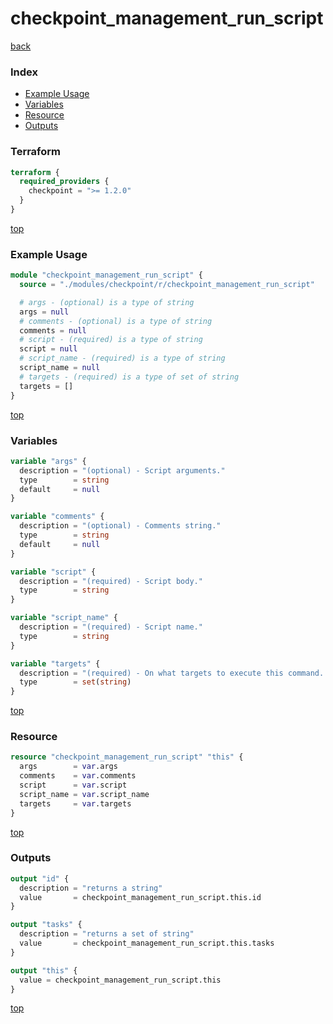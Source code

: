 # checkpoint_management_run_script

[back](../checkpoint.md)

### Index

- [Example Usage](#example-usage)
- [Variables](#variables)
- [Resource](#resource)
- [Outputs](#outputs)

### Terraform

```terraform
terraform {
  required_providers {
    checkpoint = ">= 1.2.0"
  }
}
```

[top](#index)

### Example Usage

```terraform
module "checkpoint_management_run_script" {
  source = "./modules/checkpoint/r/checkpoint_management_run_script"

  # args - (optional) is a type of string
  args = null
  # comments - (optional) is a type of string
  comments = null
  # script - (required) is a type of string
  script = null
  # script_name - (required) is a type of string
  script_name = null
  # targets - (required) is a type of set of string
  targets = []
}
```

[top](#index)

### Variables

```terraform
variable "args" {
  description = "(optional) - Script arguments."
  type        = string
  default     = null
}

variable "comments" {
  description = "(optional) - Comments string."
  type        = string
  default     = null
}

variable "script" {
  description = "(required) - Script body."
  type        = string
}

variable "script_name" {
  description = "(required) - Script name."
  type        = string
}

variable "targets" {
  description = "(required) - On what targets to execute this command. Targets may be identified by their name, or object unique identifier."
  type        = set(string)
}
```

[top](#index)

### Resource

```terraform
resource "checkpoint_management_run_script" "this" {
  args        = var.args
  comments    = var.comments
  script      = var.script
  script_name = var.script_name
  targets     = var.targets
}
```

[top](#index)

### Outputs

```terraform
output "id" {
  description = "returns a string"
  value       = checkpoint_management_run_script.this.id
}

output "tasks" {
  description = "returns a set of string"
  value       = checkpoint_management_run_script.this.tasks
}

output "this" {
  value = checkpoint_management_run_script.this
}
```

[top](#index)